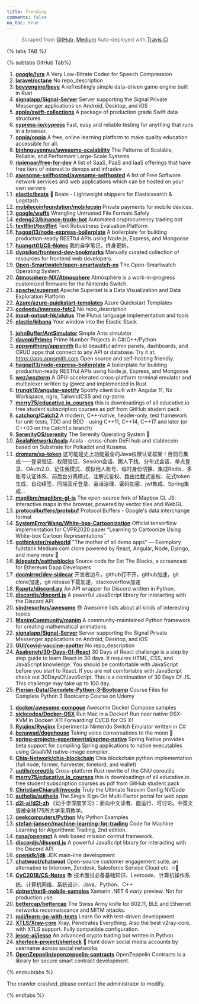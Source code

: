 ```yaml
---
title: Trending
comments: false
no_toc: true
---
```


> Scraped from [GitHub](https://github.com/trending), [Medium](https://medium.com/topic/popular)
Auto-deployed with [Travis Ci](https://travis-ci.org/)

{% tabs TAB %}
<!-- tab GitHub -->
{% subtabs GitHub Tab%}
<!-- tab Daily -->
1. [**google/lyra**](https://github.com/google/lyra)
A Very Low-Bitrate Codec for Speech Compression
2. [**laravel/octane**](https://github.com/laravel/octane)
No repo_description
3. [**bevyengine/bevy**](https://github.com/bevyengine/bevy)
A refreshingly simple data-driven game engine built in Rust
4. [**signalapp/Signal-Server**](https://github.com/signalapp/Signal-Server)
Server supporting the Signal Private Messenger applications on Android, Desktop, and iOS
5. [**apple/swift-collections**](https://github.com/apple/swift-collections)
A package of production grade Swift data structures
6. [**cypress-io/cypress**](https://github.com/cypress-io/cypress)
Fast, easy and reliable testing for anything that runs in a browser.
7. [**oppia/oppia**](https://github.com/oppia/oppia)
A free, online learning platform to make quality education accessible for all.
8. [**binhnguyennus/awesome-scalability**](https://github.com/binhnguyennus/awesome-scalability)
The Patterns of Scalable, Reliable, and Performant Large-Scale Systems
9. [**ripienaar/free-for-dev**](https://github.com/ripienaar/free-for-dev)
A list of SaaS, PaaS and IaaS offerings that have free tiers of interest to devops and infradev
10. [**awesome-selfhosted/awesome-selfhosted**](https://github.com/awesome-selfhosted/awesome-selfhosted)
A list of Free Software network services and web applications which can be hosted on your own servers
11. [**elastic/beats**](https://github.com/elastic/beats)
🐠 Beats - Lightweight shippers for Elasticsearch & Logstash
12. [**mobilecoinfoundation/mobilecoin**](https://github.com/mobilecoinfoundation/mobilecoin)
Private payments for mobile devices.
13. [**google/wuffs**](https://github.com/google/wuffs)
Wrangling Untrusted File Formats Safely
14. [**edeng23/binance-trade-bot**](https://github.com/edeng23/binance-trade-bot)
Automated cryptocurrency trading bot
15. [**textflint/textflint**](https://github.com/textflint/textflint)
Text Robustness Evaluation Platform
16. [**hagopj13/node-express-boilerplate**](https://github.com/hagopj13/node-express-boilerplate)
A boilerplate for building production-ready RESTful APIs using Node.js, Express, and Mongoose
17. [**huangrt01/CS-Notes**](https://github.com/huangrt01/CS-Notes)
我的自学笔记，终身更新。
18. [**dypsilon/frontend-dev-bookmarks**](https://github.com/dypsilon/frontend-dev-bookmarks)
Manually curated collection of resources for frontend web developers.
19. [**Open-Smartwatch/open-smartwatch-os**](https://github.com/Open-Smartwatch/open-smartwatch-os)
The Open-Smartwatch Operating System.
20. [**Atmosphere-NX/Atmosphere**](https://github.com/Atmosphere-NX/Atmosphere)
Atmosphère is a work-in-progress customized firmware for the Nintendo Switch.
21. [**apache/superset**](https://github.com/apache/superset)
Apache Superset is a Data Visualization and Data Exploration Platform
22. [**Azure/azure-quickstart-templates**](https://github.com/Azure/azure-quickstart-templates)
Azure Quickstart Templates
23. [**codeedu/imersao-fsfc2**](https://github.com/codeedu/imersao-fsfc2)
No repo_description
24. [**input-output-hk/plutus**](https://github.com/input-output-hk/plutus)
The Plutus language implementation and tools
25. [**elastic/kibana**](https://github.com/elastic/kibana)
Your window into the Elastic Stack
<!-- endtab -->
<!-- tab Weekly -->
1. [**johnBuffer/AntSimulator**](https://github.com/johnBuffer/AntSimulator)
Simple Ants simulator
2. [**davepl/Primes**](https://github.com/davepl/Primes)
Prime Number Projects in C#/C++/Python
3. [**appsmithorg/appsmith**](https://github.com/appsmithorg/appsmith)
Build beautiful admin panels, dashboards, and CRUD apps that connect to any API or database. Try it at: https://app.appsmith.com Open source and self-hosting friendly.
4. [**hagopj13/node-express-boilerplate**](https://github.com/hagopj13/node-express-boilerplate)
A boilerplate for building production-ready RESTful APIs using Node.js, Express, and Mongoose
5. [**wez/wezterm**](https://github.com/wez/wezterm)
A GPU-accelerated cross-platform terminal emulator and multiplexer written by @wez and implemented in Rust
6. [**trungk18/angular-spotify**](https://github.com/trungk18/angular-spotify)
Spotify client built with Angular 11, Nx Workspace, ngrx, TailwindCSS and ng-zorro
7. [**merry75/educative.io_courses**](https://github.com/merry75/educative.io_courses)
this is downloadings of all educative.io free student subscription courses as pdf from GitHub student pack
8. [**catchorg/Catch2**](https://github.com/catchorg/Catch2)
A modern, C++-native, header-only, test framework for unit-tests, TDD and BDD - using C++11, C++14, C++17 and later (or C++03 on the Catch1.x branch)
9. [**SerenityOS/serenity**](https://github.com/SerenityOS/serenity)
The Serenity Operating System 🐞
10. [**AcalaNetwork/Acala**](https://github.com/AcalaNetwork/Acala)
Acala - cross-chain DeFi hub and stablecoin based on Substrate for Polkadot and Kusama.
11. [**dromara/sa-token**](https://github.com/dromara/sa-token)
这可能是史上功能最全的Java权限认证框架！目前已集成——登录验证、权限验证、Session会话、踢人下线、分布式会话、单点登录、OAuth2.0、记住我模式、模拟他人账号、临时身份切换、集成Redis、多账号认证体系、前后台分离模式、注解式鉴权、路由拦截式鉴权、花式token生成、自动续签、同端互斥登录、会话治理、密码加密、jwt集成、Spring集成...
12. [**maplibre/maplibre-gl-js**](https://github.com/maplibre/maplibre-gl-js)
The open-source fork of Mapbox GL JS: Interactive maps in the browser, powered by vector tiles and WebGL.
13. [**protocolbuffers/protobuf**](https://github.com/protocolbuffers/protobuf)
Protocol Buffers - Google's data interchange format
14. [**SystemErrorWang/White-box-Cartoonization**](https://github.com/SystemErrorWang/White-box-Cartoonization)
Official tensorflow implementation for CVPR2020 paper “Learning to Cartoonize Using White-box Cartoon Representations”
15. [**gothinkster/realworld**](https://github.com/gothinkster/realworld)
"The mother of all demo apps" — Exemplary fullstack Medium.com clone powered by React, Angular, Node, Django, and many more 🏅
16. [**jklepatch/eattheblocks**](https://github.com/jklepatch/eattheblocks)
Source code for Eat The Blocks, a screencast for Ethereum Dapp Developers
17. [**docmirror/dev-sidecar**](https://github.com/docmirror/dev-sidecar)
开发者边车，github打不开，github加速，git clone加速，git release下载加速，stackoverflow加速
18. [**Rapptz/discord.py**](https://github.com/Rapptz/discord.py)
An API wrapper for Discord written in Python.
19. [**discordjs/discord.js**](https://github.com/discordjs/discord.js)
A powerful JavaScript library for interacting with the Discord API
20. [**sindresorhus/awesome**](https://github.com/sindresorhus/awesome)
😎 Awesome lists about all kinds of interesting topics
21. [**ManimCommunity/manim**](https://github.com/ManimCommunity/manim)
A community-maintained Python framework for creating mathematical animations.
22. [**signalapp/Signal-Server**](https://github.com/signalapp/Signal-Server)
Server supporting the Signal Private Messenger applications on Android, Desktop, and iOS
23. [**GUI/covid-vaccine-spotter**](https://github.com/GUI/covid-vaccine-spotter)
No repo_description
24. [**Asabeneh/30-Days-Of-React**](https://github.com/Asabeneh/30-Days-Of-React)
30 Days of React challenge is a step by step guide to learn React in 30 days. It requires HTML, CSS, and JavaScript knowledge. You should be comfortable with JavaScript before you start to React. If you are not comfortable with JavaScript check out 30DaysOfJavaScript. This is a continuation of 30 Days Of JS. This challenge may take up to 100 day…
25. [**Pierian-Data/Complete-Python-3-Bootcamp**](https://github.com/Pierian-Data/Complete-Python-3-Bootcamp)
Course Files for Complete Python 3 Bootcamp Course on Udemy
<!-- endtab -->
<!-- tab Monthly -->
1. [**docker/awesome-compose**](https://github.com/docker/awesome-compose)
Awesome Docker Compose samples
2. [**sickcodes/Docker-OSX**](https://github.com/sickcodes/Docker-OSX)
Run Mac in a Docker! Run near native OSX-KVM in Docker! X11 Forwarding! CI/CD for OS X!
3. [**Ryujinx/Ryujinx**](https://github.com/Ryujinx/Ryujinx)
Experimental Nintendo Switch Emulator written in C#
4. [**benawad/dogehouse**](https://github.com/benawad/dogehouse)
Taking voice conversations to the moon 🚀
5. [**spring-projects-experimental/spring-native**](https://github.com/spring-projects-experimental/spring-native)
Spring Native provides beta support for compiling Spring applications to native executables using GraalVM native-image compiler.
6. [**Chia-Network/chia-blockchain**](https://github.com/Chia-Network/chia-blockchain)
Chia blockchain python implementation (full node, farmer, harvester, timelord, and wallet)
7. [**uutils/coreutils**](https://github.com/uutils/coreutils)
Cross-platform Rust rewrite of the GNU coreutils
8. [**merry75/educative.io_courses**](https://github.com/merry75/educative.io_courses)
this is downloadings of all educative.io free student subscription courses as pdf from GitHub student pack
9. [**ChristianChiarulli/nvcode**](https://github.com/ChristianChiarulli/nvcode)
Truly the Ultimate Neovim Config NVCode
10. [**authelia/authelia**](https://github.com/authelia/authelia)
The Single Sign-On Multi-Factor portal for web apps
11. [**d2l-ai/d2l-zh**](https://github.com/d2l-ai/d2l-zh)
《动手学深度学习》：面向中文读者、能运行、可讨论。中英文版被全球175所大学采用教学。
12. [**geekcomputers/Python**](https://github.com/geekcomputers/Python)
My Python Examples
13. [**stefan-jansen/machine-learning-for-trading**](https://github.com/stefan-jansen/machine-learning-for-trading)
Code for Machine Learning for Algorithmic Trading, 2nd edition.
14. [**nasa/openmct**](https://github.com/nasa/openmct)
A web based mission control framework.
15. [**discordjs/discord.js**](https://github.com/discordjs/discord.js)
A powerful JavaScript library for interacting with the Discord API
16. [**openjdk/jdk**](https://github.com/openjdk/jdk)
JDK main-line development
17. [**chatwoot/chatwoot**](https://github.com/chatwoot/chatwoot)
Open-source customer engagement suite, an alternative to Intercom, Zendesk, Salesforce Service Cloud etc. 🔥💬
18. [**CyC2018/CS-Notes**](https://github.com/CyC2018/CS-Notes)
📚 技术面试必备基础知识、Leetcode、计算机操作系统、计算机网络、系统设计、Java、Python、C++
19. [**dotnet/net6-mobile-samples**](https://github.com/dotnet/net6-mobile-samples)
Xamarin .NET 6 *early* preview. Not for production use.
20. [**bettercap/bettercap**](https://github.com/bettercap/bettercap)
The Swiss Army knife for 802.11, BLE and Ethernet networks reconnaissance and MITM attacks.
21. [**quii/learn-go-with-tests**](https://github.com/quii/learn-go-with-tests)
Learn Go with test-driven development
22. [**XTLS/Xray-core**](https://github.com/XTLS/Xray-core)
Xray, Penetrates Everything. Also the best v2ray-core, with XTLS support. Fully compatible configuration.
23. [**jesse-ai/jesse**](https://github.com/jesse-ai/jesse)
An advanced crypto trading bot written in Python
24. [**sherlock-project/sherlock**](https://github.com/sherlock-project/sherlock)
🔎 Hunt down social media accounts by username across social networks
25. [**OpenZeppelin/openzeppelin-contracts**](https://github.com/OpenZeppelin/openzeppelin-contracts)
OpenZeppelin Contracts is a library for secure smart contract development.
<!-- endtab -->
{% endsubtabs %}
<!-- endtab -->
<!-- tab Medium -->
The crawler crashed, please contact the administrator to modify.
<!-- endtab -->
{% endtabs %}
